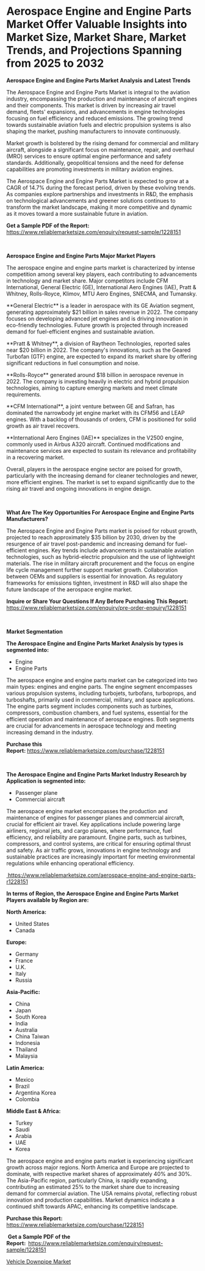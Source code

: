 <p><h1>Aerospace Engine and Engine Parts Market Offer Valuable Insights into Market Size, Market Share, Market Trends, and Projections Spanning from 2025 to 2032</h1></p><p><strong>Aerospace Engine and Engine Parts Market Analysis and Latest Trends</strong></p>
<p><p>The Aerospace Engine and Engine Parts Market is integral to the aviation industry, encompassing the production and maintenance of aircraft engines and their components. This market is driven by increasing air travel demand, fleets' expansions, and advancements in engine technologies focusing on fuel efficiency and reduced emissions. The growing trend towards sustainable aviation fuels and electric propulsion systems is also shaping the market, pushing manufacturers to innovate continuously.</p><p>Market growth is bolstered by the rising demand for commercial and military aircraft, alongside a significant focus on maintenance, repair, and overhaul (MRO) services to ensure optimal engine performance and safety standards. Additionally, geopolitical tensions and the need for defense capabilities are promoting investments in military aviation engines.</p><p>The Aerospace Engine and Engine Parts Market is expected to grow at a CAGR of 14.7% during the forecast period, driven by these evolving trends. As companies explore partnerships and investments in R&D, the emphasis on technological advancements and greener solutions continues to transform the market landscape, making it more competitive and dynamic as it moves toward a more sustainable future in aviation.</p></p>
<p><strong>Get a Sample PDF of the Report:&nbsp;</strong> <a href="https://www.reliablemarketsize.com/enquiry/request-sample/1228151?utm_campaign=3175&utm_medium=2&utm_source=Github&utm_content=ia&utm_term=31032025&utm_id=aerospace-engine-and-engine-parts">https://www.reliablemarketsize.com/enquiry/request-sample/1228151</a></p>
<p>&nbsp;</p>
<p><strong>Aerospace Engine and Engine Parts Major Market Players</strong></p>
<p><p>The aerospace engine and engine parts market is characterized by intense competition among several key players, each contributing to advancements in technology and market share. Major competitors include CFM International, General Electric (GE), International Aero Engines (IAE), Pratt & Whitney, Rolls-Royce, Klimov, MTU Aero Engines, SNECMA, and Tumansky.</p><p>**General Electric** is a leader in aerospace with its GE Aviation segment, generating approximately $21 billion in sales revenue in 2022. The company focuses on developing advanced jet engines and is driving innovation in eco-friendly technologies. Future growth is projected through increased demand for fuel-efficient engines and sustainable aviation.</p><p>**Pratt & Whitney**, a division of Raytheon Technologies, reported sales near $20 billion in 2022. The company's innovations, such as the Geared Turbofan (GTF) engine, are expected to expand its market share by offering significant reductions in fuel consumption and noise.</p><p>**Rolls-Royce** generated around $18 billion in aerospace revenue in 2022. The company is investing heavily in electric and hybrid propulsion technologies, aiming to capture emerging markets and meet climate requirements.</p><p>**CFM International**, a joint venture between GE and Safran, has dominated the narrowbody jet engine market with its CFM56 and LEAP engines. With a backlog of thousands of orders, CFM is positioned for solid growth as air travel recovers.</p><p>**International Aero Engines (IAE)** specializes in the V2500 engine, commonly used in Airbus A320 aircraft. Continued modifications and maintenance services are expected to sustain its relevance and profitability in a recovering market.</p><p>Overall, players in the aerospace engine sector are poised for growth, particularly with the increasing demand for cleaner technologies and newer, more efficient engines. The market is set to expand significantly due to the rising air travel and ongoing innovations in engine design.</p></p>
<p>&nbsp;</p>
<p><strong>What Are The Key Opportunities For Aerospace Engine and Engine Parts Manufacturers?</strong></p>
<p><p>The Aerospace Engine and Engine Parts market is poised for robust growth, projected to reach approximately $35 billion by 2030, driven by the resurgence of air travel post-pandemic and increasing demand for fuel-efficient engines. Key trends include advancements in sustainable aviation technologies, such as hybrid-electric propulsion and the use of lightweight materials. The rise in military aircraft procurement and the focus on engine life cycle management further support market growth. Collaboration between OEMs and suppliers is essential for innovation. As regulatory frameworks for emissions tighten, investment in R&D will also shape the future landscape of the aerospace engine market.</p></p>
<p><strong>Inquire or Share Your Questions If Any Before Purchasing This Report:</strong> <a href="https://www.reliablemarketsize.com/enquiry/pre-order-enquiry/1228151?utm_campaign=3175&utm_medium=2&utm_source=Github&utm_content=ia&utm_term=31032025&utm_id=aerospace-engine-and-engine-parts">https://www.reliablemarketsize.com/enquiry/pre-order-enquiry/1228151</a></p>
<p>&nbsp;</p>
<p><strong>Market Segmentation</strong></p>
<p><strong>The Aerospace Engine and Engine Parts Market Analysis by types is segmented into:</strong></p>
<p><ul><li>Engine</li><li>Engine Parts</li></ul></p>
<p><p>The aerospace engine and engine parts market can be categorized into two main types: engines and engine parts. The engine segment encompasses various propulsion systems, including turbojets, turbofans, turboprops, and turboshafts, primarily used in commercial, military, and space applications. The engine parts segment includes components such as turbines, compressors, combustion chambers, and fuel systems, essential for the efficient operation and maintenance of aerospace engines. Both segments are crucial for advancements in aerospace technology and meeting increasing demand in the industry.</p></p>
<p><strong>Purchase this Report:&nbsp;</strong><a href="https://www.reliablemarketsize.com/purchase/1228151?utm_campaign=3175&utm_medium=2&utm_source=Github&utm_content=ia&utm_term=31032025&utm_id=aerospace-engine-and-engine-parts">https://www.reliablemarketsize.com/purchase/1228151</a></p>
<p>&nbsp;</p>
<p><strong>The Aerospace Engine and Engine Parts Market Industry Research by Application is segmented into:</strong></p>
<p><ul><li>Passenger plane</li><li>Commercial aircraft</li></ul></p>
<p><p>The aerospace engine market encompasses the production and maintenance of engines for passenger planes and commercial aircraft, crucial for efficient air travel. Key applications include powering large airliners, regional jets, and cargo planes, where performance, fuel efficiency, and reliability are paramount. Engine parts, such as turbines, compressors, and control systems, are critical for ensuring optimal thrust and safety. As air traffic grows, innovations in engine technology and sustainable practices are increasingly important for meeting environmental regulations while enhancing operational efficiency.</p></p>
<p><a href="https://www.reliablemarketsize.com/aerospace-engine-and-engine-parts-r1228151?utm_campaign=3175&utm_medium=2&utm_source=Github&utm_content=ia&utm_term=31032025&utm_id=aerospace-engine-and-engine-parts">&nbsp;https://www.reliablemarketsize.com/aerospace-engine-and-engine-parts-r1228151</a></p>
<p><strong>In terms of Region, the Aerospace Engine and Engine Parts Market Players available by Region are:</strong></p>
<p>
    <p> <strong> North America: </strong>
        <ul>
            <li>United States</li>
            <li>Canada</li>
        </ul>
        </p> 
    <p> <strong> Europe: </strong>
        <ul>
            <li>Germany</li>
            <li>France</li>
            <li>U.K.</li>
            <li>Italy</li>
            <li>Russia</li>
        </ul>
        </p> 
    <p> <strong> Asia-Pacific: </strong>
        <ul>
            <li>China</li>
            <li>Japan</li>
            <li>South Korea</li>
            <li>India</li>
            <li>Australia</li>
            <li>China Taiwan</li>
            <li>Indonesia</li>
            <li>Thailand</li>
            <li>Malaysia</li>
        </ul>
        </p> 
    <p> <strong> Latin America: </strong>
        <ul>
            <li>Mexico</li>
            <li>Brazil</li>
            <li>Argentina Korea</li>
            <li>Colombia</li>
        </ul>
        </p> 
    <p> <strong> Middle East & Africa: </strong>
        <ul>
            <li>Turkey</li>
            <li>Saudi</li>
            <li>Arabia</li>
            <li>UAE</li>
            <li>Korea</li>
        </ul>
    </p>
    </p>
<p><p>The aerospace engine and engine parts market is experiencing significant growth across major regions. North America and Europe are projected to dominate, with respective market shares of approximately 40% and 30%. The Asia-Pacific region, particularly China, is rapidly expanding, contributing an estimated 25% to the market share due to increasing demand for commercial aviation. The USA remains pivotal, reflecting robust innovation and production capabilities. Market dynamics indicate a continued shift towards APAC, enhancing its competitive landscape.</p></p>
<p><strong>Purchase this Report: </strong><a href="https://www.reliablemarketsize.com/purchase/1228151?utm_campaign=3175&utm_medium=2&utm_source=Github&utm_content=ia&utm_term=31032025&utm_id=aerospace-engine-and-engine-parts">https://www.reliablemarketsize.com/purchase/1228151</a></p>
<p>&nbsp;<strong>Get a Sample PDF of the Report:&nbsp;&nbsp;</strong><a href="https://www.reliablemarketsize.com/enquiry/request-sample/1228151?utm_campaign=3175&utm_medium=2&utm_source=Github&utm_content=ia&utm_term=31032025&utm_id=aerospace-engine-and-engine-parts">https://www.reliablemarketsize.com/enquiry/request-sample/1228151</a></p>
<p><strong></strong></p>
<p><p><a href="https://github.com/duscarajlha/Market-Research-Report-List-1/blob/main/vehicle-downpipe-market.md?utm_campaign=3175&utm_medium=2&utm_source=Github&utm_content=ia&utm_term=31032025&utm_id=aerospace-engine-and-engine-parts">Vehicle Downpipe Market</a></p></p>